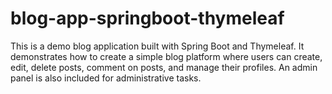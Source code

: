 # blog-app-springboot-thymeleaf
This is a demo blog application built with Spring Boot and Thymeleaf. It demonstrates how to create a simple blog platform where users can create, edit, delete posts, comment on posts, and manage their profiles. An admin panel is also included for administrative tasks.
